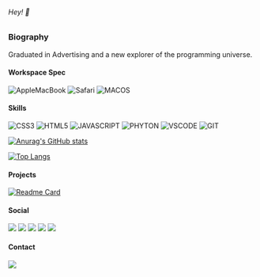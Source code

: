 ###### Hey! 👋

### Biography

Graduated in Advertising and a new explorer of the programming universe.


#### Workspace Spec

![AppleMacBook](https://img.shields.io/badge/Apple%20laptop-333333?style=for-the-badge&logo=apple&logoColor=white) 
![Safari](https://img.shields.io/badge/Safari-FF1B2D?style=for-the-badge&logo=Safari&logoColor=white)
![MACOS](https://img.shields.io/badge/mac%20os-000000?style=for-the-badge&logo=apple&logoColor=white)

#### Skills

![CSS3](https://img.shields.io/badge/CSS3-1572B6?style=for-the-badge&logo=css3&logoColor=white)
![HTML5](https://img.shields.io/badge/HTML5-E34F26?style=for-the-badge&logo=html5&logoColor=white)
![JAVASCRIPT](https://img.shields.io/badge/JavaScript-323330?style=for-the-badge&logo=javascript&logoColor=F7DF1E)
![PHYTON](https://img.shields.io/badge/Python-FFD43B?style=for-the-badge&logo=python&logoColor=blue)
![VSCODE](https://img.shields.io/badge/VSCode-0078D4?style=for-the-badge&logo=visual%20studio%20code&logoColor=white)
![GIT](https://img.shields.io/badge/GIT-E44C30?style=for-the-badge&logo=git&logoColor=white)



[![Anurag's GitHub stats](https://github-readme-stats.vercel.app/api?username=BQSBarbosa&theme=dark)](https://github.com/anuraghazra/github-readme-stats)

[![Top Langs](https://github-readme-stats.vercel.app/api/top-langs/?username=BQSBarbosa&theme=dark)](https://github.com/anuraghazra/github-readme-stats)

#### Projects

[![Readme Card](https://github-readme-stats.vercel.app/api/pin/?username=BQSBarbosa&repo=certificardFinal&theme=dark)]([https://github.com/BQSBarbosa/github-certificardFinal)

#### Social

[<img src="https://img.shields.io/badge/LinkedIn-0077B5?style=for-the-badge&logo=linkedin&logoColor=white">](https://www.linkedin.com/in/bárbara-queiroz-sampaio-barbosa-487522153/)
[<img src="https://img.shields.io/badge/Codepen-000000?style=for-the-badge&logo=codepen&logoColor=white">](https://codepen.io/b-rbara-barbosa)
[<img src="https://img.shields.io/badge/GitHub-100000?style=for-the-badge&logo=github&logoColor=white">](https://github.com/BQSBarbosa)
[<img src="https://img.shields.io/badge/Instagram-E4405F?style=for-the-badge&logo=instagram&logoColor=white">](https://www.instagram.com/barbaraqsbarbosa/)
[<img src="https://img.shields.io/badge/Twitter-1DA1F2?style=for-the-badge&logo=twitter&logoColor=white">](https://twitter.com/barbaraqbarbosa)


#### Contact

[<img src="https://img.shields.io/badge/Microsoft_Outlook-0078D4?style=for-the-badge&logo=microsoft-outlook&logoColor=white">](mailto:barbaraqueirozbarbosa@hotmail.com)
